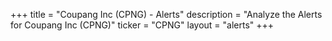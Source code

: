 +++
title = "Coupang Inc (CPNG) - Alerts"
description = "Analyze the Alerts for Coupang Inc (CPNG)"
ticker = "CPNG"
layout = "alerts"
+++

